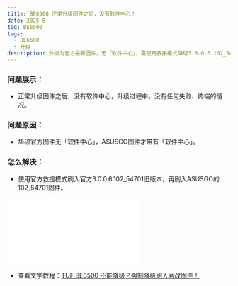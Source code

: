 ```yaml
---
title: BE6500 正常升级固件之后，没有软件中心！
date: 2025-8
tag: BE6500
tags: 
  - BE6500
  - 升级
description: 升级为官方最新固件，无「软件中心」，需使用救援模式降级3.0.0.6.102_54701旧版本后，刷入102_54701的ASUSGO固件，就带有「软件中心」。
---
```


### 问题展示：

- 正常升级固件之后，没有软件中心，升级过程中，没有任何失败、终端的情况。


### 问题原因：
- 华硕官方固件无「软件中心」，ASUSGO固件才带有「软件中心」。


### 怎么解决：

- 使用官方救援模式刷入官方3.0.0.6.102_54701旧版本，再刷入ASUSGO的102_54701固件。

<iframe src="//player.bilibili.com/player.html?isOutside=true&aid=114900458276159&bvid=BV1ubbfzzE5q&cid=31204117940&p=1&autoplay=0" scrolling="no" border="0" frameborder="no" framespacing="0" allowfullscreen="true"></iframe>

- 查看文字教程：[TUF BE6500 不能降级？强制降级刷入官改固件！](https://mp.weixin.qq.com/s/shwsLCCKrkKN0Xi739z51Q)



